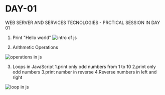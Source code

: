 # DAY-01
WEB SERVER AND SERVICES TECNOLOGIES - PRCTICAL SESSION IN DAY 01
01. Print "Hello world"
![intro of js](https://github.com/user-attachments/assets/235c51a8-d984-461a-8928-675d9a7c04e0)


02. Arithmetic Operations

![operations in js](https://github.com/user-attachments/assets/0db7f6f6-c1d3-424c-a5db-48d7dc7c748a)

03. Loops in JavaScript
   1.print only odd numbers from 1 to 10
   2.print only odd numbers
   3.print number in reverse
   4.Reverse numbers in left and right
 

![loop in js](https://github.com/user-attachments/assets/fa47ea65-b3b8-4095-bd19-06b1a8047c38)
